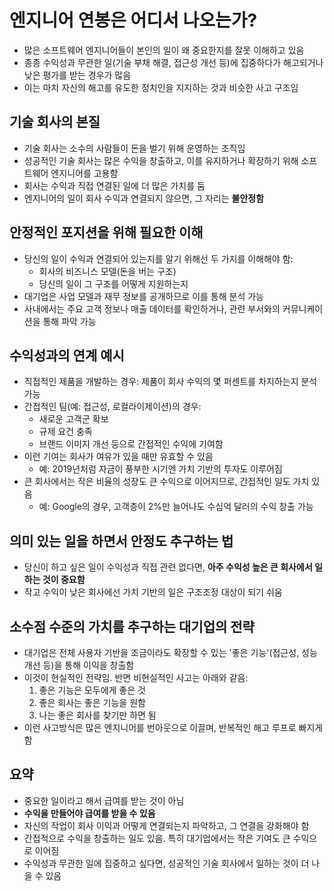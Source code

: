 # 엔지니어 연봉은 어디서 나오는가?


* 많은 소프트웨어 엔지니어들이 본인의 일이 왜 중요한지를 잘못 이해하고 있음
* 종종 수익성과 무관한 일(기술 부채 해결, 접근성 개선 등)에 집중하다가 해고되거나 낮은 평가를 받는 경우가 많음
* 이는 마치 자신의 해고를 유도한 정치인을 지지하는 것과 비슷한 사고 구조임

기술 회사의 본질
---------

* 기술 회사는 소수의 사람들이 돈을 벌기 위해 운영하는 조직임
* 성공적인 기술 회사는 많은 수익을 창출하고, 이를 유지하거나 확장하기 위해 소프트웨어 엔지니어를 고용함
* 회사는 수익과 직접 연결된 일에 더 많은 가치를 둠
* 엔지니어의 일이 회사 수익과 연결되지 않으면, 그 자리는 **불안정함**

안정적인 포지션을 위해 필요한 이해
-------------------

* 당신의 일이 수익과 연결되어 있는지를 알기 위해선 두 가지를 이해해야 함:
  + 회사의 비즈니스 모델(돈을 버는 구조)
  + 당신의 일이 그 구조를 어떻게 지원하는지
* 대기업은 사업 모델과 재무 정보를 공개하므로 이를 통해 분석 가능
* 사내에서는 주요 고객 정보나 매출 데이터를 확인하거나, 관련 부서와의 커뮤니케이션을 통해 파악 가능

수익성과의 연계 예시
-----------

* 직접적인 제품을 개발하는 경우: 제품이 회사 수익의 몇 퍼센트를 차지하는지 분석 가능
* 간접적인 팀(예: 접근성, 로컬라이제이션)의 경우:
  + 새로운 고객군 확보
  + 규제 요건 충족
  + 브랜드 이미지 개선 등으로 간접적인 수익에 기여함
* 이런 기여는 회사가 여유가 있을 때만 유효할 수 있음
  + 예: 2019년처럼 자금이 풍부한 시기엔 가치 기반의 투자도 이루어짐
* 큰 회사에서는 작은 비율의 성장도 큰 수익으로 이어지므로, 간접적인 일도 가치 있음
  + 예: Google의 경우, 고객층이 2%만 늘어나도 수십억 달러의 수익 창출 가능

의미 있는 일을 하면서 안정도 추구하는 법
-----------------------

* 당신이 하고 싶은 일이 수익성과 직접 관련 없다면, **아주 수익성 높은 큰 회사에서 일하는 것이 중요함**
* 작고 수익이 낮은 회사에선 가치 기반의 일은 구조조정 대상이 되기 쉬움

소수점 수준의 가치를 추구하는 대기업의 전략
------------------------

* 대기업은 전체 사용자 기반을 조금이라도 확장할 수 있는 '좋은 기능'(접근성, 성능 개선 등)을 통해 이익을 창출함
* 이것이 현실적인 전략임. 반면 비현실적인 사고는 아래와 같음:
  1. 좋은 기능은 모두에게 좋은 것
  2. 좋은 회사는 좋은 기능을 원함
  3. 나는 좋은 회사를 찾기만 하면 됨
* 이런 사고방식은 많은 엔지니어를 번아웃으로 이끌며, 반복적인 해고 루프로 빠지게 함

요약
--

* 중요한 일이라고 해서 급여를 받는 것이 아님
* **수익을 만들어야 급여를 받을 수 있음**
* 자신의 작업이 회사 이익과 어떻게 연결되는지 파악하고, 그 연결을 강화해야 함
* 간접적으로 수익을 창출하는 일도 있음. 특히 대기업에서는 작은 기여도 큰 수익으로 이어짐
* 수익성과 무관한 일에 집중하고 싶다면, 성공적인 기술 회사에서 일하는 것이 더 나을 수 있음
